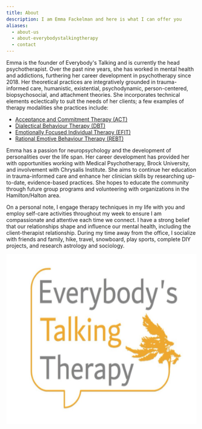 ```yaml
---
title: About
description: I am Emma Fackelman and here is what I can offer you
aliases:
  - about-us
  - about-everybodystalkingtherapy
  - contact
---
```

Emma is the founder of Everybody's Talking and is currently the head psychotherapist. Over the past nine years, she has worked in mental health and addictions, furthering her career development in psychotherapy since 2018. Her theoretical practices are integratively grounded in trauma-informed care, humanistic, existential, psychodynamic, person-centered, biopsychosocial, and attachment theories. She incorporates technical elements eclectically to suit the needs of her clients; a few examples of therapy modalities she practices include: 

- [Acceptance and Commitment Therapy (ACT)](https://www.psychologytoday.com/ca/therapy-types/acceptance-and-commitment-therapy) 
- [Dialectical Behaviour Therapy (DBT)](https://www.psychologytoday.com/ca/blog/hope-eating-disorder-recovery/201609/what-is-dbt )
- [Emotionally Focused Individual Therapy (EFIT)](https://www.psychologytoday.com/ca/blog/the-author-speaks/202109/primer-emotionally-focused-individual-therapy)
- [Rational Emotive Behaviour Therapy (REBT)](https://www.psychologytoday.com/ca/therapy-types/rational-emotive-behavior-therapy#:~:text=Rational%20Emotive%20Behavior%20Therapy%20is,with%20healthier%2C%20more%20productive%20beliefs)

Emma has a passion for neuropsychology and the development of personalities over the life span. Her career development has provided her with opportunities working with Medical Psychotherapy, Brock University, and involvement with Chrysalis Institute. She aims to continue her education in trauma-informed care and enhance her clinician skills by researching up-to-date, evidence-based practices. She hopes to educate the community through future group programs and volunteering with organizations in the Hamilton/Halton area. 

On a personal note, I engage therapy techniques in my life with you and employ self-care activities throughout my week to ensure I am compassionate and attentive each time we connect. I have a strong belief that our relationships shape and influence our mental health, including the client-therapist relationship. During my time away from the office, I socialize with friends and family, hike, travel, snowboard, play sports, complete DIY projects, and research astrology and sociology. 

<img src="../logo.jpg"  width="612" height="450">
